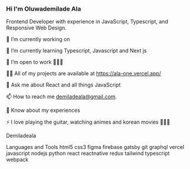 ### Hi  I'm Oluwademilade Ala
Frontend Developer with experience in JavaScript, Typescript, and Responsive Web Design.


🔭 I’m currently working on 

🌱 I’m currently learning Typescript, Javascript and Next js

👯 I’m open to work 👨🏿‍💻

👨‍💻 All of my projects are available at https://ala-one.vercel.app/

💬 Ask me about React and all things JavaScript

📫 How to reach me demiladeala@gmail.com.

📄 Know about my experiences 

⚡ I love playing the guitar, watching animes and korean movies 👨🏿‍😊

Demiladeala

Languages and Tools
html5 css3 figma firebase gatsby git graphql vercel  javascript  nodejs python  react reactnative redux  tailwind  typescript webpack
